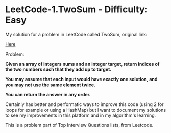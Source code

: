 # LeetCode-1.TwoSum - Difficulty: Easy

My solution for a problem in LeetCode called TwoSum, original link: 

<a href="https://leetcode.com/problems/two-sum/" target="_blank">Here</a>

Problem:

<b>Given an array of integers nums and an integer target, return indices of the two numbers such that they add up to target.

You may assume that each input would have exactly one solution, and you may not use the same element twice.

You can return the answer in any order.</b>

Certainly has better and performatic ways to improve this code (using 2 for loops for example or using a HashMap) but I want to document my solutions
to see my improvements in this platform and in my algorithm's learning.

This is a problem part of Top Interview Questions lists, from Leetcode.
